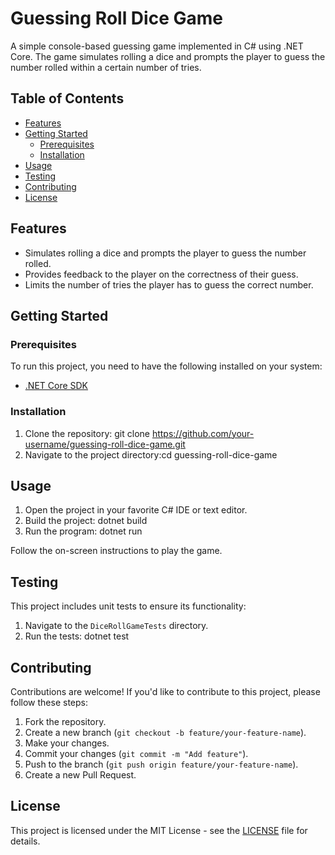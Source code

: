 # Guessing Roll Dice Game

A simple console-based guessing game implemented in C# using .NET Core. The game simulates rolling a dice and prompts the player to guess the number rolled within a certain number of tries.

## Table of Contents

- [Features](#features)
- [Getting Started](#getting-started)
  - [Prerequisites](#prerequisites)
  - [Installation](#installation)
- [Usage](#usage)
- [Testing](#testing)
- [Contributing](#contributing)
- [License](#license)

## Features

- Simulates rolling a dice and prompts the player to guess the number rolled.
- Provides feedback to the player on the correctness of their guess.
- Limits the number of tries the player has to guess the correct number.

## Getting Started

### Prerequisites

To run this project, you need to have the following installed on your system:

- [.NET Core SDK](https://dotnet.microsoft.com/download)

### Installation

1. Clone the repository: git clone https://github.com/your-username/guessing-roll-dice-game.git
2. Navigate to the project directory:cd guessing-roll-dice-game

## Usage

1. Open the project in your favorite C# IDE or text editor.
2. Build the project: dotnet build
3. Run the program: dotnet run
   
Follow the on-screen instructions to play the game.

## Testing

This project includes unit tests to ensure its functionality:

1. Navigate to the `DiceRollGameTests` directory.
2. Run the tests: dotnet test
## Contributing

Contributions are welcome! If you'd like to contribute to this project, please follow these steps:

1. Fork the repository.
2. Create a new branch (`git checkout -b feature/your-feature-name`).
3. Make your changes.
4. Commit your changes (`git commit -m "Add feature"`).
5. Push to the branch (`git push origin feature/your-feature-name`).
6. Create a new Pull Request.

## License

This project is licensed under the MIT License - see the [LICENSE](LICENSE) file for details. 
